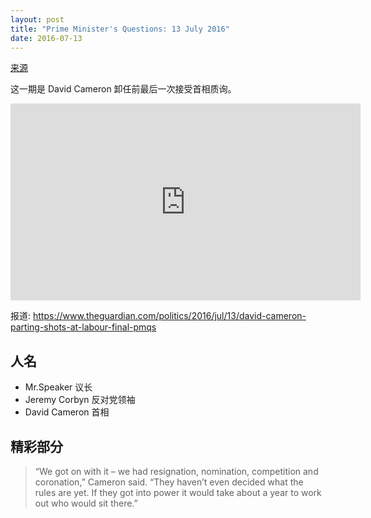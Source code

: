```yaml
---
layout: post
title: "Prime Minister's Questions: 13 July 2016"
date: 2016-07-13
---
```


[来源](http://www.parliament.uk/business/news/2016/july/prime-ministers-questions-13-july-2016/)

这一期是 David Cameron 卸任前最后一次接受首相质询。

<iframe width="560" height="315" src="https://www.youtube.com/embed/9MoHS_GK4dM" frameborder="0" allowfullscreen></iframe>

报道: <https://www.theguardian.com/politics/2016/jul/13/david-cameron-parting-shots-at-labour-final-pmqs>

## 人名

 - Mr.Speaker 议长
 - Jeremy Corbyn 反对党领袖
 - David Cameron 首相


## 精彩部分

> “We got on with it – we had resignation, nomination, competition and coronation,” Cameron said. “They haven’t even decided what the rules are yet. If they got into power it would take about a year to work out who would sit there.”
